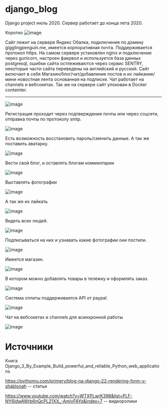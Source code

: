 # django_blog
Django project июль 2020. 
Сервер работает до конца лета 2020.

Коротко 
![image](https://user-images.githubusercontent.com/45079123/91281591-f500d200-e790-11ea-98d7-bff2207261a5.png)

Сайт лежит на сервере Яндекс Обалка, подключение по домену gigglingpenguin.me, имеется корпоративная почта. Поддерживается протокол https. На самом сервере установлен nginx и подключение через gunicorn, настроен фаервол и используется база данных postgresql, ошибки сайта остлеживаются через сервис SENTRY, некоторые части сайта переведены на английский и русский. Сайт включает в себя Магазин/блог/чат/добавление постов и их лайкание/мини новостная лента основанная на подписке.
Чат работает на channels и вебсокетах. Так же на сервере сайт упокован в Docker containter.
____

![image](https://user-images.githubusercontent.com/45079123/91281454-c71b8d80-e790-11ea-99c4-5428919fffb7.png)

Регистрация проходит через подтверждение почты или через соцсети, отправка почты по протоколу smtp. 

![image](https://user-images.githubusercontent.com/45079123/91281818-31ccc900-e791-11ea-954b-875ba8cc15c4.png)

Есть возможность восстановить пароль/сменить данные. А так же поставить аватарку.

![image](https://user-images.githubusercontent.com/45079123/91281954-5aed5980-e791-11ea-8ea5-41fa78071a68.png)

Вести свой блог, и оставлять блогам комментарии

![image](https://user-images.githubusercontent.com/45079123/91282014-6f315680-e791-11ea-9769-7ba17a32cb7a.png)

Выставлять фотографии 

![image](https://user-images.githubusercontent.com/45079123/91282090-883a0780-e791-11ea-8a3b-83dc3c388fa7.png)

А так же их лайкать

![image](https://user-images.githubusercontent.com/45079123/91282130-98ea7d80-e791-11ea-9825-55c1e139241f.png)

Видеть всех людей.

![image](https://user-images.githubusercontent.com/45079123/91282204-b61f4c00-e791-11ea-80a6-ad161776ed63.png)

Подписываться на них и узнавать какие фотографии они постили.

![image](https://user-images.githubusercontent.com/45079123/91282254-c7685880-e791-11ea-9d6d-d752f72d2e29.png)

Имеется магазин.

![image](https://user-images.githubusercontent.com/45079123/91282319-dea74600-e791-11ea-8321-b3b148545bff.png)

В котором можно добавлять товары в тележку и оформлять заказ. 

![image](https://user-images.githubusercontent.com/45079123/91282379-ef57bc00-e791-11ea-8dce-9531cc25938c.png)

Система оплаты поддерживается API от paypal. 

![image](https://user-images.githubusercontent.com/45079123/91282446-05fe1300-e792-11ea-9f2c-bef6b958a4e4.png)

Чат на вебсокетах и channels для асинхронной работы

![image](https://user-images.githubusercontent.com/45079123/91286411-182e8000-e797-11ea-8dac-de903bf89e90.png)













# Источники

Книга Django_3_By_Example_Build_powerful_and_reliable_Python_web_applications

https://pythonru.com/primery/blog-na-django-22-rendering-form-v-shablonah -- статьи

https://www.youtube.com/watch?v=WTXPLwrK398&list=PLF-NY6ldwAWrb6nQcPL21XX_-AmivFAYq&index=7 -- видеоролики
